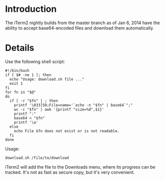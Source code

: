 # Introduction #

The iTerm2 nightly builds from the master branch as of Jan 6, 2014 have the ability to accept base64-encoded files and download them automatically.


# Details #

Use the following shell script:
```
#!/bin/bash
if [ $# -ne 1 ]; then
  echo "Usage: download.sh file ..."
  exit 1
fi
for fn in "$@"
do
  if [ -r "$fn" ] ; then
    printf '\033]50;File=name='`echo -n "$fn" | base64`";"
    wc -c "$fn" | awk '{printf "size=%d",$1}'
    printf ":"
    base64 < "$fn"
    printf '\a'
  else
    echo File $fn does not exist or is not readable.
  fi
done
```
Usage:

```
download.sh /file/to/download
```

iTerm2 will add the file to the Downloads menu, where its progress can be tracked. It's not as fast as secure copy, but it's very convenient.